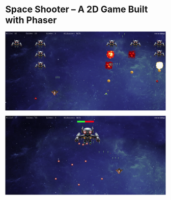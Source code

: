 # Space Shooter – A 2D Game Built with Phaser



![Screenshot](Space%20Shooter/assets/images/game2.png)

![Screenshot](Space%20Shooter/assets/images/game.png)
